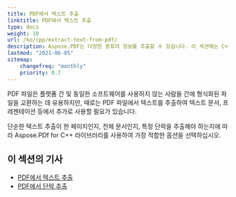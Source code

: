 ```yaml
---
title: PDF에서 텍스트 추출
linktitle: PDF에서 텍스트 추출
type: docs
weight: 10
url: /ko/cpp/extract-text-from-pdf/
description: Aspose.PDF는 다양한 종류의 정보를 추출할 수 있습니다. 이 섹션에는 C++에서 Aspose.PDF를 사용하여 PDF 문서에서 텍스트를 추출하는 방법에 대한 기사가 포함되어 있습니다.
lastmod: "2021-06-05"
sitemap:
    changefreq: "monthly"
    priority: 0.7
---
```


PDF 파일은 플랫폼 간 및 동일한 소프트웨어를 사용하지 않는 사람들 간에 형식화된 파일을 교환하는 데 유용하지만, 때로는 PDF 파일에서 텍스트를 추출하여 텍스트 문서, 프레젠테이션 등에서 추가로 사용할 필요가 있습니다.

단순한 텍스트 추출이 한 페이지인지, 전체 문서인지, 특정 단락을 추출해야 하는지에 따라 Aspose.PDf for C++ 라이브러리를 사용하여 가장 적합한 옵션을 선택하십시오.

## 이 섹션의 기사

- [PDF에서 텍스트 추출](/pdf/ko/cpp/extract-text-from-all-pdf/)
- [PDF에서 단락 추출](/pdf/ko/cpp/extract-paragraph-from-pdf/)